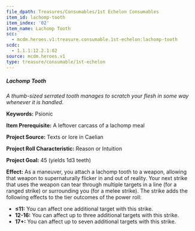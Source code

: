 ```yaml
---
file_dpath: Treasures/Consumables/1st Echelon Consumables
item_id: lachomp-tooth
item_index: '02'
item_name: Lachomp Tooth
scc:
  - mcdm.heroes.v1:treasure.consumable.1st-echelon:lachomp-tooth
scdc:
  - 1.1.1:12.2.1:02
source: mcdm.heroes.v1
type: treasure/consumable/1st-echelon
---
```


##### Lachomp Tooth

*A thumb-sized serrated tooth manages to scratch your flesh in some way whenever it is handled.*

**Keywords:** Psionic

**Item Prerequisite:** A leftover carcass of a lachomp meal

**Project Source:** Texts or lore in Caelian

**Project Roll Characteristic:** Reason or Intuition

**Project Goal:** 45 (yields 1d3 teeth)

**Effect:** As a maneuver, you attach a lachomp tooth to a weapon, allowing that weapon to supernaturally flicker in and out of reality. Your next strike that uses the weapon can tear through multiple targets in a line (for a ranged strike) or surrounding you (for a melee strike). The strike adds the following effects to the tier outcomes of the power roll:

- **≤11:** You can affect one additional target with this strike.
- **12-16:** You can affect up to three additional targets with this strike.
- **17+:** You can affect up to seven additional targets with this strike.
